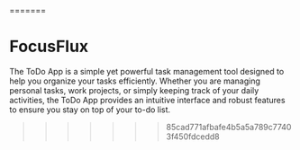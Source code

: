 
=======
# FocusFlux 
The ToDo App is a simple yet powerful task management tool designed to help you organize your tasks efficiently. Whether you are managing personal tasks, work projects, or simply keeping track of your daily activities, the ToDo App provides an intuitive interface and robust features to ensure you stay on top of your to-do list.
>>>>>>> 85cad771afbafe4b5a5a789c77403f450fdcedd8
